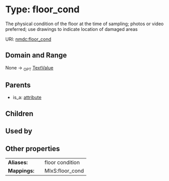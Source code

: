 
# Type: floor_cond


The physical condition of the floor at the time of sampling; photos or video preferred; use drawings to indicate location of damaged areas

URI: [nmdc:floor_cond](https://microbiomedata/meta/floor_cond)


## Domain and Range

None ->  <sub>OPT</sub> [TextValue](TextValue.md)

## Parents

 *  is_a: [attribute](attribute.md)

## Children


## Used by


## Other properties

|  |  |  |
| --- | --- | --- |
| **Aliases:** | | floor condition |
| **Mappings:** | | MIxS:floor_cond |

